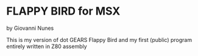 # FLAPPY BIRD for MSX
by Giovanni Nunes

This is my version of dot GEARS Flappy Bird and my first (public) program entirely written in Z80 assembly

